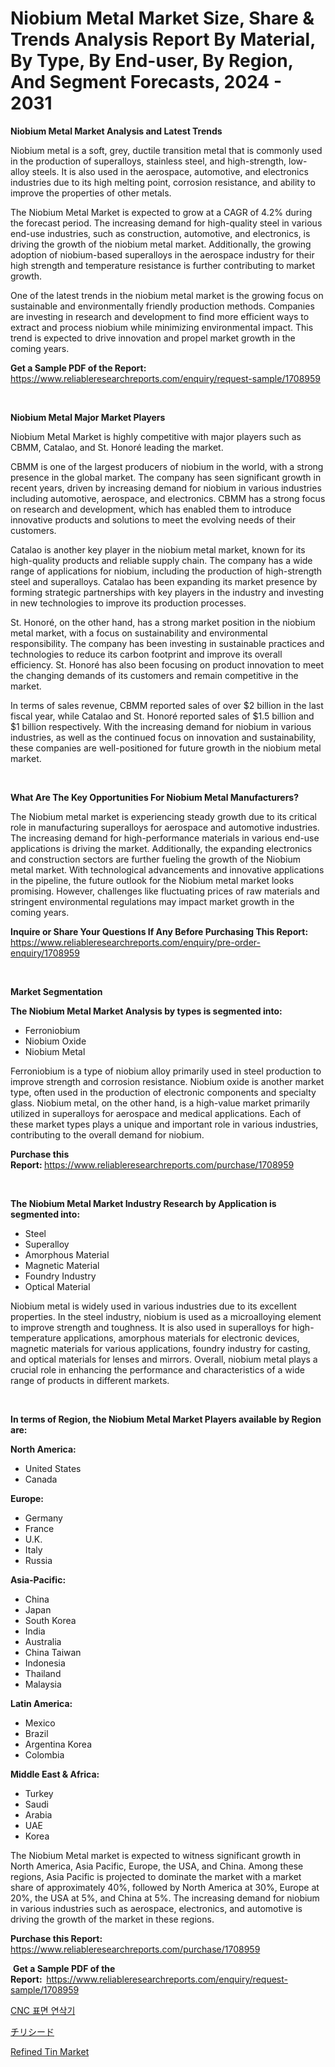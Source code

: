 <p><h1>Niobium Metal Market Size, Share & Trends Analysis Report By Material, By Type, By End-user, By Region, And Segment Forecasts, 2024 - 2031</h1></p><p><strong>Niobium Metal Market Analysis and Latest Trends</strong></p>
<p><p>Niobium metal is a soft, grey, ductile transition metal that is commonly used in the production of superalloys, stainless steel, and high-strength, low-alloy steels. It is also used in the aerospace, automotive, and electronics industries due to its high melting point, corrosion resistance, and ability to improve the properties of other metals.</p><p>The Niobium Metal Market is expected to grow at a CAGR of 4.2% during the forecast period. The increasing demand for high-quality steel in various end-use industries, such as construction, automotive, and electronics, is driving the growth of the niobium metal market. Additionally, the growing adoption of niobium-based superalloys in the aerospace industry for their high strength and temperature resistance is further contributing to market growth.</p><p>One of the latest trends in the niobium metal market is the growing focus on sustainable and environmentally friendly production methods. Companies are investing in research and development to find more efficient ways to extract and process niobium while minimizing environmental impact. This trend is expected to drive innovation and propel market growth in the coming years.</p></p>
<p><strong>Get a Sample PDF of the Report:&nbsp;</strong> <a href="https://www.reliableresearchreports.com/enquiry/request-sample/1708959">https://www.reliableresearchreports.com/enquiry/request-sample/1708959</a></p>
<p>&nbsp;</p>
<p><strong>Niobium Metal Major Market Players</strong></p>
<p><p>Niobium Metal Market is highly competitive with major players such as CBMM, Catalao, and St. Honoré leading the market. </p><p>CBMM is one of the largest producers of niobium in the world, with a strong presence in the global market. The company has seen significant growth in recent years, driven by increasing demand for niobium in various industries including automotive, aerospace, and electronics. CBMM has a strong focus on research and development, which has enabled them to introduce innovative products and solutions to meet the evolving needs of their customers. </p><p>Catalao is another key player in the niobium metal market, known for its high-quality products and reliable supply chain. The company has a wide range of applications for niobium, including the production of high-strength steel and superalloys. Catalao has been expanding its market presence by forming strategic partnerships with key players in the industry and investing in new technologies to improve its production processes.</p><p>St. Honoré, on the other hand, has a strong market position in the niobium metal market, with a focus on sustainability and environmental responsibility. The company has been investing in sustainable practices and technologies to reduce its carbon footprint and improve its overall efficiency. St. Honoré has also been focusing on product innovation to meet the changing demands of its customers and remain competitive in the market.</p><p>In terms of sales revenue, CBMM reported sales of over $2 billion in the last fiscal year, while Catalao and St. Honoré reported sales of $1.5 billion and $1 billion respectively. With the increasing demand for niobium in various industries, as well as the continued focus on innovation and sustainability, these companies are well-positioned for future growth in the niobium metal market.</p></p>
<p>&nbsp;</p>
<p><strong>What Are The Key Opportunities For Niobium Metal Manufacturers?</strong></p>
<p><p>The Niobium metal market is experiencing steady growth due to its critical role in manufacturing superalloys for aerospace and automotive industries. The increasing demand for high-performance materials in various end-use applications is driving the market. Additionally, the expanding electronics and construction sectors are further fueling the growth of the Niobium metal market. With technological advancements and innovative applications in the pipeline, the future outlook for the Niobium metal market looks promising. However, challenges like fluctuating prices of raw materials and stringent environmental regulations may impact market growth in the coming years.</p></p>
<p><strong>Inquire or Share Your Questions If Any Before Purchasing This Report:</strong> <a href="https://www.reliableresearchreports.com/enquiry/pre-order-enquiry/1708959">https://www.reliableresearchreports.com/enquiry/pre-order-enquiry/1708959</a></p>
<p>&nbsp;</p>
<p><strong>Market Segmentation</strong></p>
<p><strong>The Niobium Metal Market Analysis by types is segmented into:</strong></p>
<p><ul><li>Ferroniobium</li><li>Niobium Oxide</li><li>Niobium Metal</li></ul></p>
<p><p>Ferroniobium is a type of niobium alloy primarily used in steel production to improve strength and corrosion resistance. Niobium oxide is another market type, often used in the production of electronic components and specialty glass. Niobium metal, on the other hand, is a high-value market primarily utilized in superalloys for aerospace and medical applications. Each of these market types plays a unique and important role in various industries, contributing to the overall demand for niobium.</p></p>
<p><strong>Purchase this Report:&nbsp;</strong><a href="https://www.reliableresearchreports.com/purchase/1708959">https://www.reliableresearchreports.com/purchase/1708959</a></p>
<p>&nbsp;</p>
<p><strong>The Niobium Metal Market Industry Research by Application is segmented into:</strong></p>
<p><ul><li>Steel</li><li>Superalloy</li><li>Amorphous Material</li><li>Magnetic Material</li><li>Foundry Industry</li><li>Optical Material</li></ul></p>
<p><p>Niobium metal is widely used in various industries due to its excellent properties. In the steel industry, niobium is used as a microalloying element to improve strength and toughness. It is also used in superalloys for high-temperature applications, amorphous materials for electronic devices, magnetic materials for various applications, foundry industry for casting, and optical materials for lenses and mirrors. Overall, niobium metal plays a crucial role in enhancing the performance and characteristics of a wide range of products in different markets.</p></p>
<p>&nbsp;</p>
<p><strong>In terms of Region, the Niobium Metal Market Players available by Region are:</strong></p>
<p>
    <p> <strong> North America: </strong>
        <ul>
            <li>United States</li>
            <li>Canada</li>
        </ul>
        </p> 
    <p> <strong> Europe: </strong>
        <ul>
            <li>Germany</li>
            <li>France</li>
            <li>U.K.</li>
            <li>Italy</li>
            <li>Russia</li>
        </ul>
        </p> 
    <p> <strong> Asia-Pacific: </strong>
        <ul>
            <li>China</li>
            <li>Japan</li>
            <li>South Korea</li>
            <li>India</li>
            <li>Australia</li>
            <li>China Taiwan</li>
            <li>Indonesia</li>
            <li>Thailand</li>
            <li>Malaysia</li>
        </ul>
        </p> 
    <p> <strong> Latin America: </strong>
        <ul>
            <li>Mexico</li>
            <li>Brazil</li>
            <li>Argentina Korea</li>
            <li>Colombia</li>
        </ul>
        </p> 
    <p> <strong> Middle East & Africa: </strong>
        <ul>
            <li>Turkey</li>
            <li>Saudi</li>
            <li>Arabia</li>
            <li>UAE</li>
            <li>Korea</li>
        </ul>
    </p>
    </p>
<p><p>The Niobium Metal market is expected to witness significant growth in North America, Asia Pacific, Europe, the USA, and China. Among these regions, Asia Pacific is projected to dominate the market with a market share of approximately 40%, followed by North America at 30%, Europe at 20%, the USA at 5%, and China at 5%. The increasing demand for niobium in various industries such as aerospace, electronics, and automotive is driving the growth of the market in these regions.</p></p>
<p><strong>Purchase this Report: </strong><a href="https://www.reliableresearchreports.com/purchase/1708959">https://www.reliableresearchreports.com/purchase/1708959</a></p>
<p>&nbsp;<strong>Get a Sample PDF of the Report:&nbsp;&nbsp;</strong><a href="https://www.reliableresearchreports.com/enquiry/request-sample/1708959">https://www.reliableresearchreports.com/enquiry/request-sample/1708959</a></p>
<p><strong></strong></p>
<p><p><a href="https://github.com/idcefvhkdut6/Market-Research-Report-List-1/blob/main/4169354191914.md">CNC 표면 연삭기</a></p><p><a href="https://github.com/ppmazlotr77499/Market-Research-Report-List-1/blob/main/7691971192099.md">チリシード</a></p><p><a href="https://github.com/GroverBarry/Market-Research-Report-List-4/blob/main/refined-tin-market.md">Refined Tin Market</a></p></p>